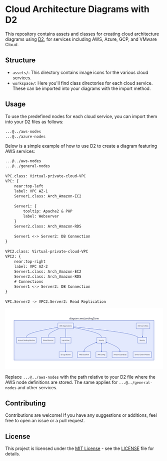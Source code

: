 
# Cloud Architecture Diagrams with D2

This repository contains assets and classes for creating cloud architecture diagrams using [D2](https://d2lang.com), for services including AWS, Azure, GCP, and VMware Cloud.

## Structure

- `assets/`: This directory contains image icons for the various cloud services.
- `workspace/`: Here you'll find class directories for each cloud service. These can be imported into your diagrams with the import method.

## Usage

To use the predefined nodes for each cloud service, you can import them into your D2 files as follows:

```plaintext
...@../aws-nodes
...@../azure-nodes
```

Below is a simple example of how to use D2 to create a diagram featuring AWS services:

```plaintext
...@../aws-nodes
...@../general-nodes

VPC.class: Virtual-private-cloud-VPC
VPC: {
    near:top-left 
    label: VPC AZ-1
    Server1.class: Arch_Amazon-EC2

    Server1: {
        tooltip: Apache2 & PHP
        label: Webserver
    }
    Server2.class: Arch_Amazon-RDS

    Server1 <-> Server2: DB Connection
}

VPC2.class: Virtual-private-cloud-VPC
VPC2: {
    near:top-right
    label: VPC AZ-2
    Server1.class: Arch_Amazon-EC2
    Server2.class: Arch_Amazon-RDS
    # Connections 
    Server1 <-> Server2: DB Connection
}

VPC.Server2 -> VPC2.Server2: Read Replication
```

![Output of the above code](https://github.com/clipstick/D2_Cloud_Arch_As_Code/blob/main/Workspace/aws/landingzone.svg)

Replace `...@../aws-nodes` with the path relative to your D2 file where the AWS node definitions are stored. The same applies for `...@../general-nodes` and other services.

## Contributing

Contributions are welcome! If you have any suggestions or additions, feel free to open an issue or a pull request.

## License

This project is licensed under the [MIT License](LICENSE.md) - see the [LICENSE](LICENSE.md) file for details.
